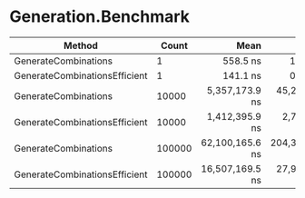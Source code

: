 # Generation.Benchmark

|                        Method |  Count |            Mean |         Error |        StdDev |      Gen 0 |    Allocated |
|------------------------------ |------- |----------------:|--------------:|--------------:|-----------:|-------------:|
|          GenerateCombinations |      1 |        558.5 ns |       1.96 ns |       1.83 ns |     0.2251 |        472 B |
| GenerateCombinationsEfficient |      1 |        141.1 ns |       0.25 ns |       0.24 ns |          - |            - |
|          GenerateCombinations |  10000 |  5,357,173.9 ns |  45,280.68 ns |  40,140.15 ns |  2250.0000 |  4,720,009 B |
| GenerateCombinationsEfficient |  10000 |  1,412,395.9 ns |   2,739.52 ns |   2,287.63 ns |          - |          2 B |
|          GenerateCombinations | 100000 | 62,100,165.6 ns | 204,302.19 ns | 191,104.39 ns | 22500.0000 | 47,201,427 B |
| GenerateCombinationsEfficient | 100000 | 16,507,169.5 ns |  27,985.89 ns |  26,178.02 ns |          - |         36 B |
